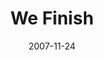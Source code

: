 ---
layout: message
category: message
series: "Context"
title: "We Finish"
date: 2007-11-24
audio-description: ""
audio: "http://www.crossroads.net/audio/2007/2007_09_Context/Context_03_We_Finish_11_25_07_Brian_Tome.mp3"
audio-title: "We Finish"
audio-duration: "44:42"
---